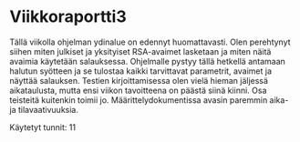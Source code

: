 # Viikkoraportti3

Tällä viikolla ohjelman ydinalue on edennyt huomattavasti. Olen perehtynyt siihen miten julkiset ja yksityiset RSA-avaimet lasketaan ja miten näitä avaimia käytetään salauksessa. Ohjelmalle pystyy tällä hetkellä antamaan halutun syötteen ja se tulostaa kaikki tarvittavat parametrit, avaimet ja näyttää salauksen. Testien kirjoittamisessa olen vielä hieman jäljessä aikataulusta, mutta ensi viikon tavoitteena on päästä siinä kiinni. Osa teisteitä kuitenkin toimii jo. Määrittelydokumentissa avasin paremmin aika- ja tilavaativuuksia. 

Käytetyt tunnit: 11
